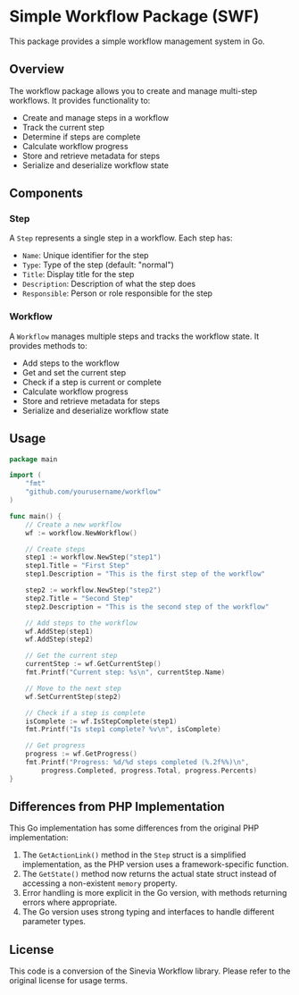 # Simple Workflow Package (SWF)

This package provides a simple workflow management system in Go.

## Overview

The workflow package allows you to create and manage multi-step workflows. It provides functionality to:

- Create and manage steps in a workflow
- Track the current step
- Determine if steps are complete
- Calculate workflow progress
- Store and retrieve metadata for steps
- Serialize and deserialize workflow state

## Components

### Step

A `Step` represents a single step in a workflow. Each step has:

- `Name`: Unique identifier for the step
- `Type`: Type of the step (default: "normal")
- `Title`: Display title for the step
- `Description`: Description of what the step does
- `Responsible`: Person or role responsible for the step

### Workflow

A `Workflow` manages multiple steps and tracks the workflow state. It provides methods to:

- Add steps to the workflow
- Get and set the current step
- Check if a step is current or complete
- Calculate workflow progress
- Store and retrieve metadata for steps
- Serialize and deserialize workflow state

## Usage

```go
package main

import (
    "fmt"
    "github.com/yourusername/workflow"
)

func main() {
    // Create a new workflow
    wf := workflow.NewWorkflow()

    // Create steps
    step1 := workflow.NewStep("step1")
    step1.Title = "First Step"
    step1.Description = "This is the first step of the workflow"

    step2 := workflow.NewStep("step2")
    step2.Title = "Second Step"
    step2.Description = "This is the second step of the workflow"

    // Add steps to the workflow
    wf.AddStep(step1)
    wf.AddStep(step2)

    // Get the current step
    currentStep := wf.GetCurrentStep()
    fmt.Printf("Current step: %s\n", currentStep.Name)

    // Move to the next step
    wf.SetCurrentStep(step2)

    // Check if a step is complete
    isComplete := wf.IsStepComplete(step1)
    fmt.Printf("Is step1 complete? %v\n", isComplete)

    // Get progress
    progress := wf.GetProgress()
    fmt.Printf("Progress: %d/%d steps completed (%.2f%%)\n",
        progress.Completed, progress.Total, progress.Percents)
}
```

## Differences from PHP Implementation

This Go implementation has some differences from the original PHP implementation:

1. The `GetActionLink()` method in the `Step` struct is a simplified implementation, as the PHP version uses a framework-specific function.
2. The `GetState()` method now returns the actual state struct instead of accessing a non-existent `memory` property.
3. Error handling is more explicit in the Go version, with methods returning errors where appropriate.
4. The Go version uses strong typing and interfaces to handle different parameter types.

## License

This code is a conversion of the Sinevia Workflow library. Please refer to the original license for usage terms.
